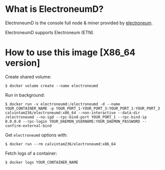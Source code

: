 # What is ElectroneumD?

ElectroneumD is the console full node & miner provided by [electroneum](https://github.com/electroneum/electroneum).

ElectroneumD supports Electroneum (ETN).

# How to use this image [X86_64 version]

Create shared volume:

```console
$ docker volume create --name electroneumd
```

Run in background:

```console
$ docker run -v electroneumd:/electroneumd -d --name YOUR_CONTAINER_NAME -p YOUR_PORT_1-YOUR_PORT_3:YOUR_PORT_1-YOUR_PORT_3 calvintam236/electroneumd:x86_64 --non-interactive --data-dir /electroneumd --no-igd --rpc-bind-port YOUR_PORT_1 --rpc-bind-ip 0.0.0.0 --rpc-login YOUR_DAEMON_USERNAME:YOUR_DAEMON_PASSWORD --confirm-external-bind
```

Get `electroneumd` options with:

```console
$ docker run --rm calvintam236/electroneumd:x86_64
```

Fetch logs of a container:

```console
$ docker logs YOUR_CONTAINER_NAME
```
